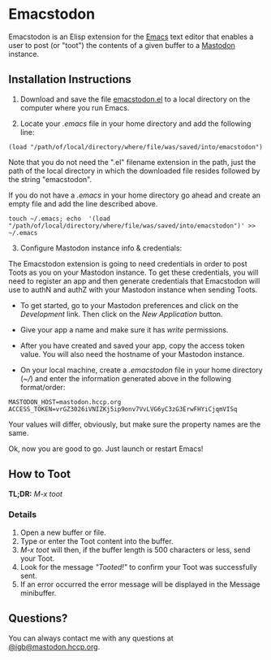 # Emacstodon

Emacstodon is an Elisp extension for the [Emacs](https://www.gnu.org/software/emacs/) text editor that enables a user to post (or "toot") the contents of a given buffer to a [Mastodon](https://joinmastodon.org) instance.

## Installation Instructions

1. Download and save the file [emacstodon.el](https://raw.githubusercontent.com/igb/emacstodon/master/emacstodon.el) to a local directory on the computer where you run Emacs.

2. Locate your *.emacs* file in your home directory and add the following line:
```Elisp
(load "/path/of/local/directory/where/file/was/saved/into/emacstodon")
```
Note that you do not need the ".el" filename extension in the path, just the path of the local directory in which the downloaded file resides followed by the string "emacstodon".

If you do not have a *.emacs* in your home directory go ahead and create an empty file and add the line described above.

```Shell
touch ~/.emacs; echo  '(load "/path/of/local/directory/where/file/was/saved/into/emacstodon")' >> ~/.emacs
```

3. Configure Mastodon instance info & credentials:

The Emacstodon extension is going to need credentials in order to post Toots as you on your Mastodon instance. To get these credentials, you will need to register an app and then generate credentials that Emacstodon will use to authN and authZ with your Mastodon instance when sending Toots.
  
  * To get started, go to your Mastodon preferences and click on the *Development* link.  Then click on the *New Application* button.

  * Give your app a name and make sure it has *write* permissions.
  
  * After you have created and saved your app, copy the access token value. You will also need the hostname of your Mastodon instance.
  
  * On your local machine, create a *.emacstodon* file in your home directory (*~/*) and enter the information generated above in the following format/order:


```Text
MASTODON_HOST=mastodon.hccp.org
ACCESS_TOKEN=vrGZ3026iVNIZKj5ip9onv7VvLVG6yC3zG3ErwFHYiCjqmVISq
```

Your values will differ, obviously, but make sure the property names are the same.

Ok, now you are good to go. Just launch or restart Emacs!

## How to Toot

**TL;DR:** *M-x toot*

### Details ###
1. Open a new buffer or file.
2. Type or enter the Toot content into the buffer.
3. *M-x toot* will then, if the buffer length is 500 characters or less, send your Toot.
4. Look for the message *"Tooted!"* to confirm your Toot was successfully sent.
5. If an error occurred the error message will be displayed in the Message minibuffer.

## Questions? ##

You can always contact me with any questions at [@igb@mastodon.hccp.org](https://mastodon.hccp.org/@igb).
